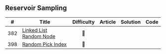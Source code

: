 
## Reservoir Sampling

|#|Title|Difficulty|Article|Solution|Code|
|:---:|---|:---:|:---:|:---:|:---:|
|382|[Linked List Random Node](https://leetcode.com/problems/linked-list-random-node) |🧡||||
|398|[Random Pick Index](https://leetcode.com/problems/random-pick-index) |🧡||||

